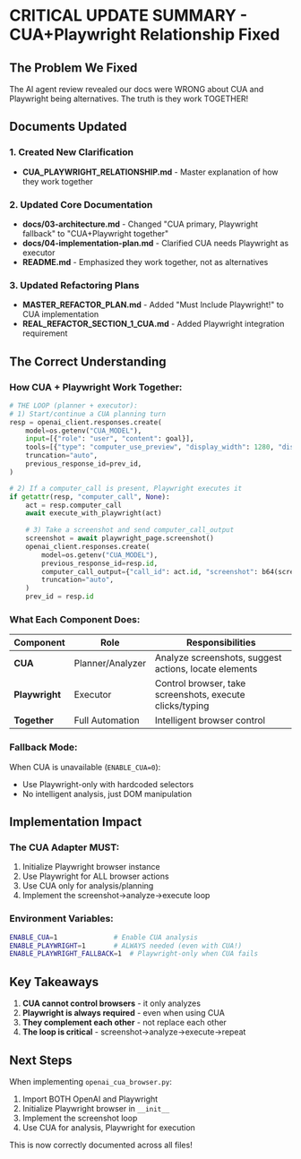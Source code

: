 # CRITICAL UPDATE SUMMARY - CUA+Playwright Relationship Fixed

## The Problem We Fixed

The AI agent review revealed our docs were WRONG about CUA and Playwright being alternatives. The truth is they work TOGETHER!

## Documents Updated

### 1. Created New Clarification
- **CUA_PLAYWRIGHT_RELATIONSHIP.md** - Master explanation of how they work together

### 2. Updated Core Documentation
- **docs/03-architecture.md** - Changed "CUA primary, Playwright fallback" to "CUA+Playwright together"
- **docs/04-implementation-plan.md** - Clarified CUA needs Playwright as executor
- **README.md** - Emphasized they work together, not as alternatives

### 3. Updated Refactoring Plans
- **MASTER_REFACTOR_PLAN.md** - Added "Must Include Playwright!" to CUA implementation
- **REAL_REFACTOR_SECTION_1_CUA.md** - Added Playwright integration requirement

## The Correct Understanding

### How CUA + Playwright Work Together:

```python
# THE LOOP (planner + executor):
# 1) Start/continue a CUA planning turn
resp = openai_client.responses.create(
    model=os.getenv("CUA_MODEL"),
    input=[{"role": "user", "content": goal}],
    tools=[{"type": "computer_use_preview", "display_width": 1280, "display_height": 800}],
    truncation="auto",
    previous_response_id=prev_id,
)

# 2) If a computer_call is present, Playwright executes it
if getattr(resp, "computer_call", None):
    act = resp.computer_call
    await execute_with_playwright(act)
    
    # 3) Take a screenshot and send computer_call_output
    screenshot = await playwright_page.screenshot()
    openai_client.responses.create(
        model=os.getenv("CUA_MODEL"),
        previous_response_id=resp.id,
        computer_call_output={"call_id": act.id, "screenshot": b64(screenshot)},
        truncation="auto",
    )
    prev_id = resp.id
```

### What Each Component Does:

| Component | Role | Responsibilities |
|-----------|------|------------------|
| **CUA** | Planner/Analyzer | Analyze screenshots, suggest actions, locate elements |
| **Playwright** | Executor | Control browser, take screenshots, execute clicks/typing |
| **Together** | Full Automation | Intelligent browser control |

### Fallback Mode:

When CUA is unavailable (`ENABLE_CUA=0`):
- Use Playwright-only with hardcoded selectors
- No intelligent analysis, just DOM manipulation

## Implementation Impact

### The CUA Adapter MUST:
1. Initialize Playwright browser instance
2. Use Playwright for ALL browser actions
3. Use CUA only for analysis/planning
4. Implement the screenshot→analyze→execute loop

### Environment Variables:
```bash
ENABLE_CUA=1              # Enable CUA analysis
ENABLE_PLAYWRIGHT=1       # ALWAYS needed (even with CUA!)
ENABLE_PLAYWRIGHT_FALLBACK=1  # Playwright-only when CUA fails
```

## Key Takeaways

1. **CUA cannot control browsers** - it only analyzes
2. **Playwright is always required** - even when using CUA
3. **They complement each other** - not replace each other
4. **The loop is critical** - screenshot→analyze→execute→repeat

## Next Steps

When implementing `openai_cua_browser.py`:
1. Import BOTH OpenAI and Playwright
2. Initialize Playwright browser in `__init__`
3. Implement the screenshot loop
4. Use CUA for analysis, Playwright for execution

This is now correctly documented across all files!
